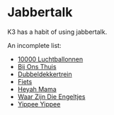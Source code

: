 # Jabbertalk

K3 has a habit of using jabbertalk.

An incomplete list:

 * [10000 Luchtballonnen](10000LuchtBallonnen.md)
 * [Bij Ons Thuis](BijOnsThuis.md)
 * [Dubbeldekkertrein](Dubbeldekkertrein.md)
 * [Fiets](Fiets.md)
 * [Heyah Mama](HeyahMama.md)
 * [Waar Zijn Die Engeltjes](WaarZijnDieEngeltjes.md)
 * [Yippee Yippee](YippeeYippee.md)
